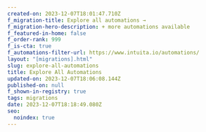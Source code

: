 ```yaml
---
created-on: 2023-12-07T18:01:47.710Z
f_migration-title: Explore all automations →
f_migration-hero-description: + more automations available
f_featured-in-home: false
f_order-rank: 999
f_is-cta: true
f_automations-filter-url: https://www.intuita.io/automations/
layout: "[migrations].html"
slug: explore-all-automations
title: Explore All Automations
updated-on: 2023-12-07T18:06:08.144Z
published-on: null
f_shown-in-registry: true
tags: migrations
date: 2023-12-07T18:18:49.080Z
seo:
  noindex: true
---
```

